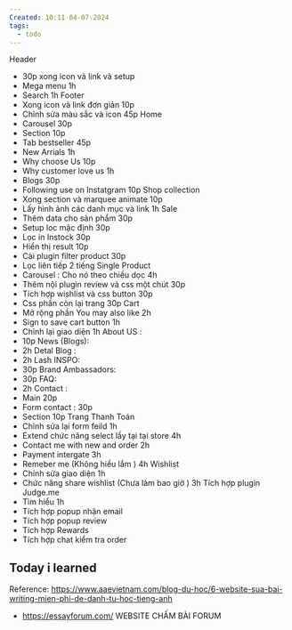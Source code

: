 ```yaml
---
Created: 10:11 04-07-2024
tags:
  - todo
---
```

Header
- 30p xong icon và link và setup
- Mega menu 1h
- Search 1h 
Footer 
- Xong icon và link đơn giản 10p
- Chỉnh sửa màu sắc và icon 45p
Home 
- Carousel 30p
- Section 10p
- Tab bestseller 45p
- New Arrials 1h
- Why choose Us 10p
- Why customer love us 1h
- Blogs 30p
- Following use on Instatgram 10p
Shop collection
- Xong section và marquee animate 10p
- Lấy hình ảnh các danh mục và link 1h
Sale
- Thêm data cho sản phẩm 30p
- Setup loc mặc định 30p
- Lọc in Instock 30p
- Hiển thị result 10p
- Cài plugin filter product 30p
- Lọc liên tiếp 2 tiếng
Single Product
- Carousel : Cho nó theo chiều dọc 4h
- Thêm nội plugin review và css một chút 30p
- Tích hợp wishlist và css button 30p
- Css phần còn lại trang 30p
Cart
- Mở rộng phần You may also like 2h
- Sign to save cart button 1h
- Chỉnh lại giao diện 1h
About US : 
- 10p
News (Blogs): 
- 2h
Detal Blog : 
- 2h
Lash INSPO: 
- 30p
Brand Ambassadors: 
- 30p
FAQ: 
- 2h
Contact : 
- Main 20p
- Form contact : 30p
- Section 10p
Trang Thanh Toán
- Chỉnh sửa lại form feild 1h
- Extend chức năng select lấy tại tại store 4h
- Contact me with new and order 2h
- Payment intergate 3h 
- Remeber me (Không hiểu lắm ) 4h
Wishlist 
- Chỉnh sửa giao diện 1h
- Chức năng share wishlist (Chưa làm bao giờ ) 3h
Tích hợp plugin Judge.me
- Tìm hiểu 1h
- Tích hợp popup nhận email
- Tích hợp popup review
- Tích hợp Rewards
- Tích hợp chat kiểm tra order

## Today i learned
Reference: https://www.aaevietnam.com/blog-du-hoc/6-website-sua-bai-writing-mien-phi-de-danh-tu-hoc-tieng-anh
- https://essayforum.com/ WEBSITE CHẤM BÀI FORUM